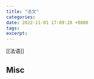 ```yaml
---
title: "法文"
categories: 
date: 2022-11-01 17:09:28 +0800
tags: 
excerpt: 
---
```



[[法语]]





## Misc


